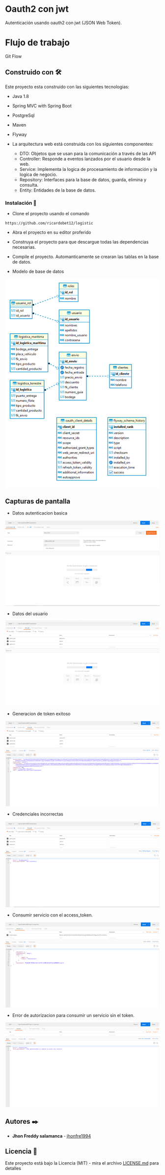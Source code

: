 # Oauth2 con jwt

Autenticación usando oauth2 con jwt (JSON Web Token).

# Flujo de trabajo

Git Flow

## Construido con 🛠️

Este proyecto esta construido con las siguientes tecnologias:

* Java 1.8
* Spring MVC with Spring Boot
* PostgreSql
* Maven
* Flyway

 * La arquitectura web está construida con los siguientes componentes:
   * DTO: Objetos que se usan para la comunicación a través de las API
   * Controller: Responde a eventos lanzados por el usuario desde la web.
   * Service: Implementa la logica de procesamiento de información y la logica de negocio.
   * Repository: Interfaces para la base de datos, guarda, elimina y consulta.
   * Entity: Entidades de la base de datos.
   

### Instalación 🔧

* Clone el proyecto usando el comando

```
https://github.com/ricardobet12/logistic
```

* Abra el proyecto en su editor proferido

* Construya el proyecto para que descargue todas las dependencias necesarias.

* Compile el proyecto. Automanticamente se crearan las tablas en la base de datos.

* Modelo de base de datos

![](capturas/modelo.png)	


## Capturas de pantalla

* Datos autenticacion basica

![](capturas/basic.PNG)

* Datos del usuario

![](capturas/body.PNG)

* Generacion de token exitoso

![](capturas/token.PNG)

* Credenciales incorrectas

![](capturas/credenciales_malas.PNG)

* Consumir servicio con el access_token.

![](capturas/consumir_servicio.PNG)

* Error de autorizacion para consumir un servicio sin el token.

![](capturas/no_autorizado.PNG)


## Autores ✒️

* **Jhon Freddy salamanca** - [jhonfre1994](https://github.com/jhonfre1994)

## Licencia 📄

Este proyecto está bajo la Licencia (MIT) - mira el archivo [LICENSE.md](https://github.com/jhonfre1994/multi-tenant-spring-boot/blob/main/LICENSE) para detalles
